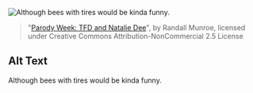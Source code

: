 ![Although bees with tires would be kinda funny.](https://imgs.xkcd.com/comics/tfd_nataliedee.png)
> "[Parody Week: TFD and Natalie Dee](https://xkcd.com/143/)", by Randall Munroe, licensed under Creative Commons Attribution-NonCommercial 2.5 License

## Alt Text
Although bees with tires would be kinda funny.
